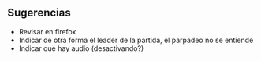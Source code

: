 Sugerencias
-----------
- Revisar en firefox
- Indicar de otra forma el leader de la partida, el parpadeo no se entiende
- Indicar que hay audio (desactivando?)
